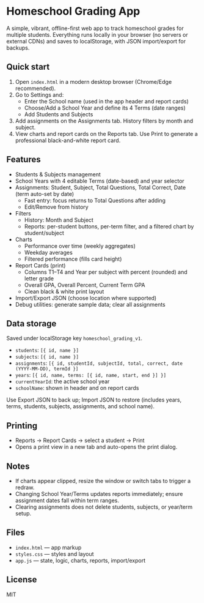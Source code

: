 # Homeschool Grading App

A simple, vibrant, offline-first web app to track homeschool grades for multiple students. Everything runs locally in your browser (no servers or external CDNs) and saves to localStorage, with JSON import/export for backups.

## Quick start

1. Open `index.html` in a modern desktop browser (Chrome/Edge recommended).
2. Go to Settings and:
   - Enter the School name (used in the app header and report cards)
   - Choose/Add a School Year and define its 4 Terms (date ranges)
   - Add Students and Subjects
3. Add assignments on the Assignments tab. History filters by month and subject.
4. View charts and report cards on the Reports tab. Use Print to generate a professional black-and-white report card.

## Features

- Students & Subjects management
- School Years with 4 editable Terms (date-based) and year selector
- Assignments: Student, Subject, Total Questions, Total Correct, Date (term auto-set by date)
  - Fast entry: focus returns to Total Questions after adding
  - Edit/Remove from history
- Filters
  - History: Month and Subject
  - Reports: per-student buttons, per-term filter, and a filtered chart by student/subject
- Charts
  - Performance over time (weekly aggregates)
  - Weekday averages
  - Filtered performance (fills card height)
- Report Cards (print)
  - Columns T1–T4 and Year per subject with percent (rounded) and letter grade
  - Overall GPA, Overall Percent, Current Term GPA
  - Clean black & white print layout
- Import/Export JSON (choose location where supported)
- Debug utilities: generate sample data; clear all assignments

## Data storage

Saved under localStorage key `homeschool_grading_v1`.

- `students`: `[{ id, name }]`
- `subjects`: `[{ id, name }]`
- `assignments`: `[{ id, studentId, subjectId, total, correct, date (YYYY-MM-DD), termId }]`
- `years`: `[{ id, name, terms: [{ id, name, start, end }] }]`
- `currentYearId`: the active school year
- `schoolName`: shown in header and on report cards

Use Export JSON to back up; Import JSON to restore (includes years, terms, students, subjects, assignments, and school name).

## Printing

- Reports → Report Cards → select a student → Print
- Opens a print view in a new tab and auto-opens the print dialog.

## Notes

- If charts appear clipped, resize the window or switch tabs to trigger a redraw.
- Changing School Year/Terms updates reports immediately; ensure assignment dates fall within term ranges.
- Clearing assignments does not delete students, subjects, or year/term setup.

## Files

- `index.html` — app markup
- `styles.css` — styles and layout
- `app.js` — state, logic, charts, reports, import/export

## License

MIT









